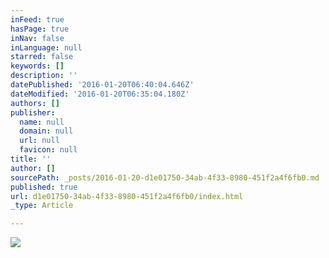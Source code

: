```yaml
---
inFeed: true
hasPage: true
inNav: false
inLanguage: null
starred: false
keywords: []
description: ''
datePublished: '2016-01-20T06:40:04.646Z'
dateModified: '2016-01-20T06:35:04.180Z'
authors: []
publisher:
  name: null
  domain: null
  url: null
  favicon: null
title: ''
author: []
sourcePath: _posts/2016-01-20-d1e01750-34ab-4f33-8980-451f2a4f6fb0.md
published: true
url: d1e01750-34ab-4f33-8980-451f2a4f6fb0/index.html
_type: Article

---
```

![](https://the-grid-user-content.s3-us-west-2.amazonaws.com/0327e786-101b-47cc-b0a1-b86b59402759.jpg)
